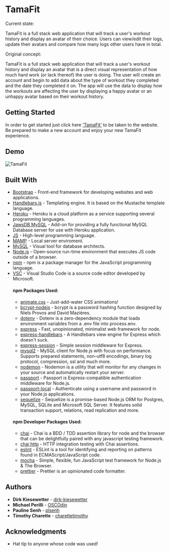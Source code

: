 # TamaFit

Current state:

TamaFit is a full stack web application that will track a user's workout history and display an avatar of their choice. Users can view/edit their logs, update their avatars and compare how many logs other users have in total.

Original concept:

TamaFit is a full stack web application that will track a user's workout history and display an avatar that is a direct visual representation of how much hard work (or lack thereof) the user is doing. The user will create an account and begin to add data about the type of workout they completed and the date they completed it on. The app will use the data to display how the workouts are affecting the user by displaying a happy avatar or an unhappy avatar based on their workout history.

## Getting Started

In order to get started just click here ['TamaFit'](https://tamafitpls.herokuapp.com/) to be taken to the website. Be prepared to make a new account and enjoy your new TamaFit experience. 

## Demo 

![TamaFit](public/images/demo.gif)

### 

## Built With

* [Bootstrap](https://getbootstrap.com/) - Front-end framework for developing websites and web applications.
* [Handlebars.js](https://handlebarsjs.com) - Templating engine.  It is based on the Mustache template language.
* [Heroku](https://heroku.com) - Heroku is a cloud platform as a service supporting several programming languages.
* [JawsDB MySQL](https://elements.heroku.com/addons/jawsdb) - Add-on for providing a fully functional MySQL Database server for use with Heroku application.
* [JS](https://developer.mozilla.org/en-US/docs/Web/JavaScript) - High-level programming language.
* [MAMP](https://www.mamp.info/en/) - Local server enviroment.
* [MySQL](https://www.mysql.com/products/workbench/) - Visual tool for database architects.
* [Node.js](https://nodejs.org/en/) - Open-source run-time environment that executes JS code outside of a browser.
* [npm](https://www.npmjs.com/) - npm is a package manager for the JavaScript programming language.
* [VSC](https://code.visualstudio.com/) - Visual Studio Code is a source code editor developed by Microsoft.
    #### npm Packages Used:
    * [animate.css](https://daneden.github.io/animate.css/) - Just-add-water CSS animations!
    * [bcrypt-nodejs](https://www.npmjs.com/package/bcrypt) - bcrypt is a password hashing function designed by Niels Provos and David Mazières.
    * [dotenv](https://www.npmjs.com/package/dotenv) - Dotenv is a zero-dependency module that loads environment variables from a .env file into process.env.
    * [express](https://expressjs.com/) - Fast, unopinionated, minimalist web framework for node.
    * [express-handlebars](https://www.npmjs.com/package/express-handlebars) - A Handlebars view engine for Express which doesn't suck.
    * [express-session](https://www.npmjs.com/package/express-session) - 
Simple session middleware for Express.
    * [mysql2](https://www.npmjs.com/package/mysql2) - MySQL client for Node.js with focus on performance. Supports prepared statements, non-utf8 encodings, binary log protocol, compression, ssl and much more.
    * [nodemon](https://www.npmjs.com/package/nodemon) - Nodemon is a utility that will monitor for any changes in your source and automatically restart your server.
    * [passport](https://www.npmjs.com/package/passport) - Passport is Express-compatible authentication middleware for Node.js.
    * [passport-local](https://www.npmjs.com/package/passport-local) - Authenticate using a username and password in your Node.js applications.
    * [sequelize](https://www.npmjs.com/package/sequelize) - Sequelize is a promise-based Node.js ORM for Postgres, MySQL, SQLite and Microsoft SQL Server. It features solid transaction support, relations, read replication and more.
    #### npm Developer Packages Used:
    * [chai](https://www.npmjs.com/package/chai) - Chai is a BDD / TDD assertion library for node and the browser that can be delightfully paired with any javascript testing framework.
    * [chai http](https://www.npmjs.com/package/chai-http) - HTTP integration testing with Chai assertions.
    * [eslint](https://www.npmjs.com/package/eslint) - ESLint is a tool for identifying and reporting on patterns found in ECMAScript/JavaScript code. 
    * [mocha](https://www.npmjs.com/package/mocha) - Simple, flexible, fun JavaScript test framework for Node.js & The Browser.
    * [prettier](https://www.npmjs.com/package/prettier) - Prettier is an opinionated code formatter.

## Authors

* **Dirk Kiesewetter** - [dirk-kiesewetter](https://github.com/dirk-kiesewetter)
* **Michael Perilli** - [OSCOdin](https://github.com/OSCOdin)
* **Pauline Senh** - [plsenh](https://github.com/plsenh)
* **Timothy Charette** - [charettetimothy](https://github.com/charettetimothy)

## Acknowledgments

* Hat tip to anyone whose code was used!

<!-- # Project-2

Coding Bootcamp Project #2

## Team TamaFit

Dirk & Tim - front end / help on back end
Pauline & Michael - back end

## MVP

- page 1 & 2 of the mockup only
- page 1 is login/user auth.
- page 2 is main page
- log in & save user data to DB
- display exercise history dropdown
- exercise selection dropdown
- user settings dropdown - login info
- POST selected exercises to DB

## phase 2

- add customized characters
- implement page 3 (leaderboard & comments etc.)

## phase 3

- save user authentication via cookies...

